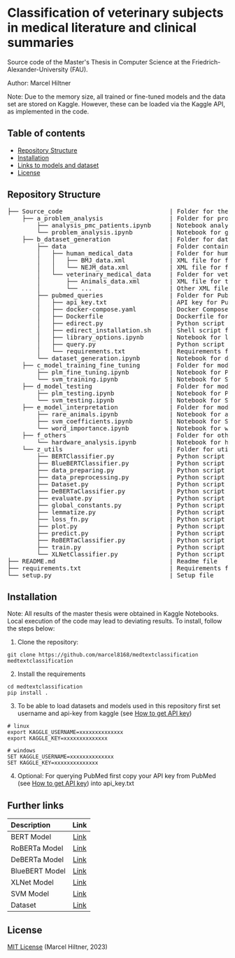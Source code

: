# Classification of veterinary subjects in medical literature and clinical summaries

Source code of the Master's Thesis in Computer Science at the Friedrich-Alexander-University (FAU).

Author: Marcel Hiltner

Note: Due to the memory size, all trained or fine-tuned models and the data set are stored on Kaggle. However, these can be loaded via the Kaggle API, as implemented in the code.

## Table of contents

* [Repository Structure](#repository-structure)
* [Installation](#installation)
* [Links to models and dataset](#further-links)
* [License](#license)

## Repository Structure
<pre>
├── Source_code                             | Folder for the source code
    ├── a_problem_analysis                  | Folder for problem analysis notebooks
        ├── analysis_pmc_patients.ipynb     | Notebook analyzing PMC patients data
        └── problem_analysis.ipynb          | Notebook for general problem analysis
    ├── b_dataset_generation                | Folder for dataset generation
        ├── data                            | Folder containing data queried from PubMed
        │   ├── human_medical_data          | Folder for human medical data
        │   │   ├── BMJ_data.xml            | XML file for for texts of journal BMJ
        │   │   └── NEJM_data.xml           | XML file for for texts of journal NEJM
        │   └── veterinary_medical_data     | Folder for veterinary medical data
        │       ├── Animals_data.xml        | XML file for texts of journal Animals
        │       └── ...                     | Other XML files for veterinary journal texts
        ├── pubmed_queries                  | Folder for PubMed queries
        │   ├── api_key.txt                 | API key for PubMed
        │   ├── docker-compose.yaml         | Docker Compose configuration
        │   ├── Dockerfile                  | Dockerfile for PubMed setup
        │   ├── edirect.py                  | Python script for EDirect setup
        │   ├── edirect_installation.sh     | Shell script for EDirect installation
        │   ├── library_options.ipynb       | Notebook for library options
        │   ├── query.py                    | Python script for PubMed queries
        │   └── requirements.txt            | Requirements file for PubMed setup
        └── dataset_generation.ipynb        | Notebook for dataset generation
    ├── c_model_training_fine_tuning        | Folder for model training and fine-tuning
        ├── plm_fine_tuning.ipynb           | Notebook for PLM fine-tuning
        └── svm_training.ipynb              | Notebook for SVM training
    ├── d_model_testing                     | Folder for model testing
        ├── plm_testing.ipynb               | Notebook for PLM testing
        └── svm_testing.ipynb               | Notebook for SVM testing
    ├── e_model_interpretation              | Folder for model interpretation
        ├── rare_animals.ipynb              | Notebook for analysis of texts containing rare animals
        ├── svm_coefficients.ipynb          | Notebook for SVM coefficients analysis
        └── word_importance.ipynb           | Notebook for word importance analysis
    ├── f_others                            | Folder for other analyses
        └── hardware_analysis.ipynb         | Notebook for hardware analysis
    └── z_utils                             | Folder for utility scripts and classes
        ├── BERTClassifier.py               | Python script for BERT classifier
        ├── BlueBERTClassifier.py           | Python script for BlueBERT classifier
        ├── data_preparing.py               | Python script for data preparation
        ├── data_preprocessing.py           | Python script for data preprocessing
        ├── Dataset.py                      | Python script for dataset class
        ├── DeBERTaClassifier.py            | Python script for DeBERTa classifier
        ├── evaluate.py                     | Python script for model evaluation
        ├── global_constants.py             | Python script for global constants
        ├── lemmatize.py                    | Python script for text lemmatization
        ├── loss_fn.py                      | Python script for loss function
        ├── plot.py                         | Python script for plotting
        ├── predict.py                      | Python script for prediction
        ├── RoBERTaClassifier.py            | Python script for RoBERTa classifier
        ├── train.py                        | Python script for PLM training
        └── XLNetClassifier.py              | Python script for XLNet classifier
├── README.md                               | Readme file
├── requirements.txt                        | Requirements file
└── setup.py                                | Setup file
</pre>

## Installation
Note: All results of the master thesis were obtained in Kaggle Notebooks. Local execution of the code may lead to deviating results.
To install, follow the steps below:

1. Clone the repository:
```shell
git clone https://github.com/marcel8168/medtextclassification medtextclassification
```
2. Install the requirements
```shell
cd medtextclassification
pip install .
```
3. To be able to load datasets and models used in this repository first set username and api-key from kaggle (see [How to get API key](https://github.com/Kaggle/kaggle-api?tab=readme-ov-file#api-credentials))
```shell
# linux
export KAGGLE_USERNAME=xxxxxxxxxxxxxx
export KAGGLE_KEY=xxxxxxxxxxxxxx

# windows
SET KAGGLE_USERNAME=xxxxxxxxxxxxxx
SET KAGGLE_KEY=xxxxxxxxxxxxxx
```
4. Optional: For querying PubMed first copy your API key from PubMed (see [How to get API key](https://support.nlm.nih.gov/knowledgebase/article/KA-05317/en-us)) into api_key.txt

## Further links
| Description |  Link  |
|:-----|:--------:|
| BERT Model   | [Link](https://www.kaggle.com/models/marcelhiltner/bert-base-uncased-pubmed) |
| RoBERTa Model   | [Link](https://www.kaggle.com/models/marcelhiltner/roberta-base-pubmed)  |   
| DeBERTa Model   | [Link](https://www.kaggle.com/models/marcelhiltner/deberta-base-pubmed) | 
| BlueBERT Model | [Link](https://www.kaggle.com/models/marcelhiltner/bluebert-large-pubmed) |
| XLNet Model | [Link](https://www.kaggle.com/models/marcelhiltner/xlnet-large-pubmed) |
| SVM Model | [Link](https://www.kaggle.com/models/marcelhiltner/svm-linear-pubmed) |
| Dataset | [Link](https://www.kaggle.com/datasets/marcelhiltner/pubmed-human-veterinary-medicine-classification) |

## License
[MIT License](LICENSE) (Marcel Hiltner, 2023)
